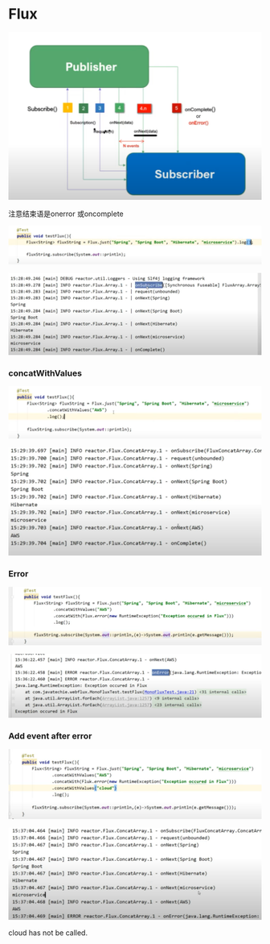 # Flux

![](../.gitbook/assets/image%20%28442%29.png)

注意结束语是onerror 或oncomplete

![](../.gitbook/assets/image%20%28440%29.png)

![](../.gitbook/assets/image%20%28438%29.png)

### concatWithValues

![](../.gitbook/assets/image%20%28446%29.png)

![](../.gitbook/assets/image%20%28435%29.png)

### Error

![](../.gitbook/assets/image%20%28437%29.png)

![](../.gitbook/assets/image%20%28441%29.png)

### Add event after error 

![](../.gitbook/assets/image%20%28445%29.png)

![](../.gitbook/assets/image%20%28439%29.png)

cloud has not be called.

